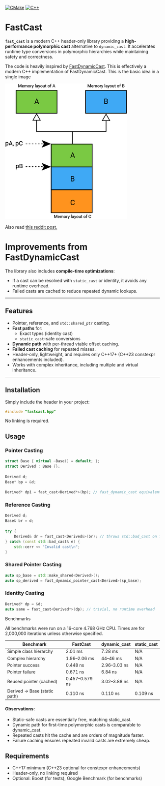 [![CMake](https://github.com/reach2sayan/Einstein_Summation/actions/workflows/action.yml/badge.svg)](https://github.com/reach2sayan/Einstein_Summation/actions/workflows/action.yml) [![C++](https://img.shields.io/badge/C++-%2300599C.svg?logo=c%2B%2B&logoColor=white)](#)

# FastCast

**`fast_cast`** is a modern C++ header-only library providing a **high-performance polymorphic cast** alternative to
`dynamic_cast`. It accelerates runtime type conversions in polymorphic hierarchies while maintaining safety and
correctness.

The code is heavily inspired by [FastDynamicCast](https://github.com/tobspr/FastDynamicCast). This is effectively a
modern C++ implementation of FastDynamicCast. This is the basic idea in a single image

![offset](ptroffset.png)

Also read [this reddit post.](https://www.reddit.com/r/cpp/comments/ilbf1y/vtable_layout_differences_between_itanium_and)

# Improvements from FastDynamicCast

The library also includes **compile-time optimizations**:

- If a cast can be resolved with `static_cast` or identity, it avoids any runtime overhead.
- Failed casts are cached to reduce repeated dynamic lookups.

---

## Features

- Pointer, reference, and `std::shared_ptr` casting.
- **Fast paths** for:
    - Exact types (identity cast)
    - `static_cast`-safe conversions
- **Dynamic path** with per-thread vtable offset caching.
- **Failed cast caching** for repeated misses.
- Header-only, lightweight, and requires only C++17+ (C++23 constexpr enhancements included).
- Works with complex inheritance, including multiple and virtual inheritance.

---

## Installation

Simply include the header in your project:

```cpp
#include "fastcast.hpp"
```

No linking is required.

## Usage

### Pointer Casting

```cpp
struct Base { virtual ~Base() = default; };
struct Derived : Base {};

Derived d;
Base* bp = &d;

Derived* dp1 = fast_cast<Derived*>(bp); // fast_dynamic_cast equivalent
```

### Reference Casting

```cpp
Derived d;
Base& br = d;

try {
    Derived& dr = fast_cast<Derived&>(br); // throws std::bad_cast on failure
} catch (const std::bad_cast& e) {
    std::cerr << "Invalid cast\n";
}
```

### Shared Pointer Casting

```cpp
auto sp_base = std::make_shared<Derived>();
auto sp_derived = fast_dynamic_pointer_cast<Derived>(sp_base);
```

### Identity Casting

```cpp
Derived* dp = &d;
auto same = fast_cast<Derived*>(dp); // trivial, no runtime overhead
```

Benchmarks

All benchmarks were run on a 16-core 4.768 GHz CPU.
Times are for 2,000,000 iterations unless otherwise specified.

| Benchmark                    | FastCast       | dynamic_cast | static_cast |
|------------------------------|----------------|--------------|-------------|
| Simple class hierarchy       | 2.01 ms        | 7.28 ms      | N/A         |
| Complex hierarchy            | 1.96–2.06 ms   | 44–46 ms     | N/A         |
| Pointer success              | 0.448 ns       | 2.96–3.03 ns | N/A         |
| Pointer failure              | 0.671 ns       | 6.84 ns      | N/A         |
| Reused pointer (cached)      | 0.457–0.579 ns | 3.02–3.88 ns | N/A         |
| Derived → Base (static path) | 0.110 ns       | 0.110 ns     | 0.109 ns    |

#### Observations:

- Static-safe casts are essentially free, matching static_cast.
- Dynamic path for first-time polymorphic casts is comparable to dynamic_cast.
- Repeated casts hit the cache and are orders of magnitude faster.
- Failure caching ensures repeated invalid casts are extremely cheap.

## Requirements

- C++17 minimum (C++23 optional for constexpr enhancements)
- Header-only, no linking required
- Optional: Boost (for tests), Google Benchmark (for benchmarks)
